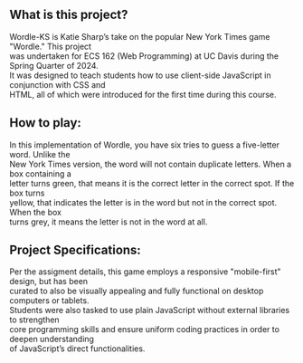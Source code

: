 ## What is this project? 
Wordle-KS is Katie Sharp’s take on the popular New York Times game "Wordle." This project  
was undertaken for ECS 162 (Web Programming) at UC Davis during the Spring Quarter of 2024.   
It was designed to teach students how to use client-side JavaScript in conjunction with CSS and   
HTML, all of which were introduced for the first time during this course.  

## How to play:
In this implementation of Wordle, you have six tries to guess a five-letter word. Unlike the  
New York Times version, the word will not contain duplicate letters. When a box containing a  
letter turns green, that means it is the correct letter in the correct spot. If the box turns  
yellow, that indicates the letter is in the word but not in the correct spot. When the box   
turns grey, it means the letter is not in the word at all.    

## Project Specifications:
Per the assigment details, this game employs a responsive "mobile-first" design, but has been  
curated to also be visually appealing and fully functional on desktop computers or tablets.   
Students were  also tasked to use plain JavaScript without external libraries to strengthen   
core programming skills and ensure uniform coding practices in order to deepen understanding   
of JavaScript’s direct functionalities.  
 
